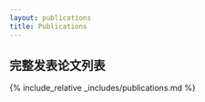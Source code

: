```yaml
---
layout: publications
title: Publications
---
```


## <i class="fas fa-book-open"></i> 完整发表论文列表

{% include_relative _includes/publications.md %}